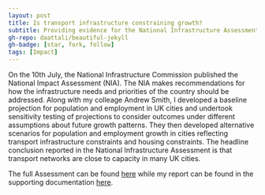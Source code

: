 ```yaml
---
layout: post
title: Is transport infrastructure constraining growth?
subtitle: Providing evidence for the National Infrastructure Assessment
gh-repo: daattali/beautiful-jekyll
gh-badge: [star, fork, follow]
tags: [Impact]
---
```


On the 10th July, the National Infrastructure Commission published the National Impact Assessment (NIA). 
The NIA makes recommendations for how the infrastructure needs and priorities of the country should be addressed. Along with my colleage Andrew Smith, I developed a baseline projection for population and employment in UK cities and undertook sensitivity testing of projections to consider outcomes under different assumptions about future growth patterns. They then developed alternative scenarios for population and employment growth in cities reflecting transport infrastructure constraints and housing constraints. The headline conclusion reported in the National Infrastructure Assessment is that transport networks are close to capacity in many UK cities.

The full Assessment can be found [here](https://www.nic.org.uk/assessment/national-infrastructure-assessment/transport-and-housing-for-thriving-city-regions/) while my report can be found in the supporting documentation [here](https://www.nic.org.uk/supporting-documents/effects-of-capacity-constraints-on-population-and-employment-distribution/).
